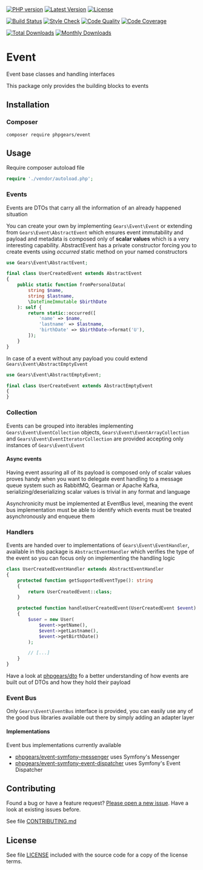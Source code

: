 [![PHP version](https://img.shields.io/badge/PHP-%3E%3D7.1-8892BF.svg?style=flat-square)](http://php.net)
[![Latest Version](https://img.shields.io/packagist/v/phpgears/event.svg?style=flat-square)](https://packagist.org/packages/phpgears/event)
[![License](https://img.shields.io/github/license/phpgears/event.svg?style=flat-square)](https://github.com/phpgears/event/blob/master/LICENSE)

[![Build Status](https://img.shields.io/travis/phpgears/event.svg?style=flat-square)](https://travis-ci.org/phpgears/event)
[![Style Check](https://styleci.io/repos/149037486/shield)](https://styleci.io/repos/149037486)
[![Code Quality](https://img.shields.io/scrutinizer/g/phpgears/event.svg?style=flat-square)](https://scrutinizer-ci.com/g/phpgears/event)
[![Code Coverage](https://img.shields.io/coveralls/phpgears/event.svg?style=flat-square)](https://coveralls.io/github/phpgears/event)

[![Total Downloads](https://img.shields.io/packagist/dt/phpgears/event.svg?style=flat-square)](https://packagist.org/packages/phpgears/event/stats)
[![Monthly Downloads](https://img.shields.io/packagist/dm/phpgears/event.svg?style=flat-square)](https://packagist.org/packages/phpgears/event/stats)

# Event

Event base classes and handling interfaces

This package only provides the building blocks to events

## Installation

### Composer

```
composer require phpgears/event
```

## Usage

Require composer autoload file

```php
require './vendor/autoload.php';
```

### Events

Events are DTOs that carry all the information of an already happened situation

You can create your own by implementing `Gears\Event\Event` or extending from `Gears\Event\AbstractEvent` which ensures event immutability and payload and metadata is composed only of **scalar values** which is a very interesting capability. AbstractEvent has a private constructor forcing you to create events using _occurred_ static method on your named constructors

```php
use Gears\Event\AbstractEvent;

final class UserCreatedEvent extends AbstractEvent
{
    public static function fromPersonalData(
        string $name,
        string $lastname,
        \DateTimeImmutable $birthDate
    ): self {
        return static::occurred([
            'name' => $name,
            'lastname' => $lastname,
            'birthDate' => $birthDate->format('U'),
        ]);
    }
}
```

In case of a event without any payload you could extend `Gears\Event\AbstractEmptyEvent`

```php
use Gears\Event\AbstractEmptyEvent;

final class UserCreateEvent extends AbstractEmptyEvent
{
}
```

### Collection

Events can be grouped into iterables implementing `Gears\Event\EventCollection` objects, `Gears\Event\EventArrayCollection` and `Gears\Event\EventIteratorCollection` are provided accepting only instances of `Gears\Event\Event`

#### Async events

Having event assuring all of its payload is composed only of scalar values proves handy when you want to delegate event handling to a message queue system such as RabbitMQ, Gearman or Apache Kafka, serializing/deserializing scalar values is trivial in any format and language

Asynchronicity must be implemented at EventBus level, meaning the event bus implementation must be able to identify which events must be treated asynchronously and enqueue them

### Handlers

Events are handed over to implementations of `Gears\Event\EventHandler`, available in this package is `AbstractEventHandler` which verifies the type of the event so you can focus only on implementing the handling logic

```php
class UserCreatedEventHandler extends AbstractEventHandler
{
    protected function getSupportedEventType(): string
    {
        return UserCreatedEvent::class;
    }

    protected function handleUserCreatedEvent(UserCreatedEvent $event): void
    {
        $user = new User(
            $event->getName(),
            $event->getLastname(),
            $event->getBirthDate()
        );

        // [...]
    }
}
```

Have a look at [phpgears/dto](https://github.com/phpgears/dto) fo a better understanding of how events are built out of DTOs and how they hold their payload

### Event Bus

Only `Gears\Event\EventBus` interface is provided, you can easily use any of the good bus libraries available out there by simply adding an adapter layer

#### Implementations

Event bus implementations currently available

* [phpgears/event-symfony-messenger](https://github.com/phpgears/event-symfony-messenger) uses Symfony's Messenger
* [phpgears/event-symfony-event-dispatcher](https://github.com/phpgears/event-symfony-event-dispatcher) uses Symfony's Event Dispatcher

## Contributing

Found a bug or have a feature request? [Please open a new issue](https://github.com/phpgears/event/issues). Have a look at existing issues before.

See file [CONTRIBUTING.md](https://github.com/phpgears/event/blob/master/CONTRIBUTING.md)

## License

See file [LICENSE](https://github.com/phpgears/event/blob/master/LICENSE) included with the source code for a copy of the license terms.
